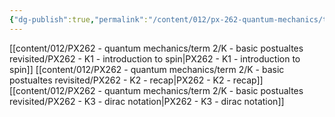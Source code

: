 ```yaml
---
{"dg-publish":true,"permalink":"/content/012/px-262-quantum-mechanics/term-2/k-basic-postualtes-revisited/k-basic-principles-revisited/","noteIcon":"1","created":"2025-02-24T11:28:38.232+00:00","updated":"2025-02-27T10:32:30.186+00:00"}
---
```


[[content/012/PX262 - quantum mechanics/term 2/K - basic postualtes revisited/PX262 - K1 - introduction to spin\|PX262 - K1 - introduction to spin]]
[[content/012/PX262 - quantum mechanics/term 2/K - basic postualtes revisited/PX262 - K2 - recap\|PX262 - K2 - recap]]
[[content/012/PX262 - quantum mechanics/term 2/K - basic postualtes revisited/PX262 - K3 - dirac notation\|PX262 - K3 - dirac notation]]

